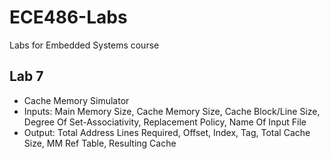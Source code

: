 # ECE486-Labs

Labs for Embedded Systems course


## Lab 7
* Cache Memory Simulator
* Inputs: Main Memory Size, Cache Memory Size, Cache Block/Line Size, Degree Of Set-Associativity, Replacement Policy, Name Of Input File
* Output: Total Address Lines Required, Offset, Index, Tag, Total Cache Size, MM Ref Table, Resulting Cache
